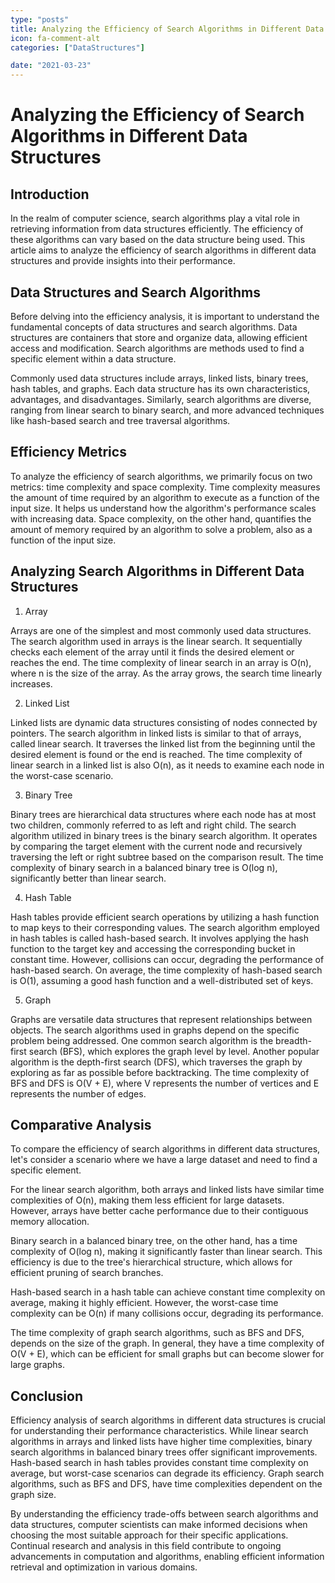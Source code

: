 ```yaml
---
type: "posts"
title: Analyzing the Efficiency of Search Algorithms in Different Data Structures
icon: fa-comment-alt
categories: ["DataStructures"]

date: "2021-03-23"
---
```




# Analyzing the Efficiency of Search Algorithms in Different Data Structures

## Introduction

In the realm of computer science, search algorithms play a vital role in retrieving information from data structures efficiently. The efficiency of these algorithms can vary based on the data structure being used. This article aims to analyze the efficiency of search algorithms in different data structures and provide insights into their performance.

## Data Structures and Search Algorithms

Before delving into the efficiency analysis, it is important to understand the fundamental concepts of data structures and search algorithms. Data structures are containers that store and organize data, allowing efficient access and modification. Search algorithms are methods used to find a specific element within a data structure.

Commonly used data structures include arrays, linked lists, binary trees, hash tables, and graphs. Each data structure has its own characteristics, advantages, and disadvantages. Similarly, search algorithms are diverse, ranging from linear search to binary search, and more advanced techniques like hash-based search and tree traversal algorithms.

## Efficiency Metrics

To analyze the efficiency of search algorithms, we primarily focus on two metrics: time complexity and space complexity. Time complexity measures the amount of time required by an algorithm to execute as a function of the input size. It helps us understand how the algorithm's performance scales with increasing data. Space complexity, on the other hand, quantifies the amount of memory required by an algorithm to solve a problem, also as a function of the input size.

## Analyzing Search Algorithms in Different Data Structures

1. Array

Arrays are one of the simplest and most commonly used data structures. The search algorithm used in arrays is the linear search. It sequentially checks each element of the array until it finds the desired element or reaches the end. The time complexity of linear search in an array is O(n), where n is the size of the array. As the array grows, the search time linearly increases.

2. Linked List

Linked lists are dynamic data structures consisting of nodes connected by pointers. The search algorithm in linked lists is similar to that of arrays, called linear search. It traverses the linked list from the beginning until the desired element is found or the end is reached. The time complexity of linear search in a linked list is also O(n), as it needs to examine each node in the worst-case scenario.

3. Binary Tree

Binary trees are hierarchical data structures where each node has at most two children, commonly referred to as left and right child. The search algorithm utilized in binary trees is the binary search algorithm. It operates by comparing the target element with the current node and recursively traversing the left or right subtree based on the comparison result. The time complexity of binary search in a balanced binary tree is O(log n), significantly better than linear search.

4. Hash Table

Hash tables provide efficient search operations by utilizing a hash function to map keys to their corresponding values. The search algorithm employed in hash tables is called hash-based search. It involves applying the hash function to the target key and accessing the corresponding bucket in constant time. However, collisions can occur, degrading the performance of hash-based search. On average, the time complexity of hash-based search is O(1), assuming a good hash function and a well-distributed set of keys.

5. Graph

Graphs are versatile data structures that represent relationships between objects. The search algorithms used in graphs depend on the specific problem being addressed. One common search algorithm is the breadth-first search (BFS), which explores the graph level by level. Another popular algorithm is the depth-first search (DFS), which traverses the graph by exploring as far as possible before backtracking. The time complexity of BFS and DFS is O(V + E), where V represents the number of vertices and E represents the number of edges.

## Comparative Analysis

To compare the efficiency of search algorithms in different data structures, let's consider a scenario where we have a large dataset and need to find a specific element.

For the linear search algorithm, both arrays and linked lists have similar time complexities of O(n), making them less efficient for large datasets. However, arrays have better cache performance due to their contiguous memory allocation.

Binary search in a balanced binary tree, on the other hand, has a time complexity of O(log n), making it significantly faster than linear search. This efficiency is due to the tree's hierarchical structure, which allows for efficient pruning of search branches.

Hash-based search in a hash table can achieve constant time complexity on average, making it highly efficient. However, the worst-case time complexity can be O(n) if many collisions occur, degrading its performance.

The time complexity of graph search algorithms, such as BFS and DFS, depends on the size of the graph. In general, they have a time complexity of O(V + E), which can be efficient for small graphs but can become slower for large graphs.

## Conclusion

Efficiency analysis of search algorithms in different data structures is crucial for understanding their performance characteristics. While linear search algorithms in arrays and linked lists have higher time complexities, binary search algorithms in balanced binary trees offer significant improvements. Hash-based search in hash tables provides constant time complexity on average, but worst-case scenarios can degrade its efficiency. Graph search algorithms, such as BFS and DFS, have time complexities dependent on the graph size.

By understanding the efficiency trade-offs between search algorithms and data structures, computer scientists can make informed decisions when choosing the most suitable approach for their specific applications. Continual research and analysis in this field contribute to ongoing advancements in computation and algorithms, enabling efficient information retrieval and optimization in various domains.